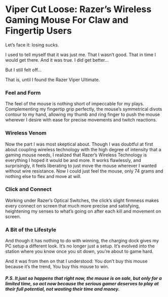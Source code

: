 # Viper Cut Loose: Razer’s Wireless Gaming Mouse For Claw and Fingertip Users

Let’s face it: 
losing sucks.

I used to tell myself that it was just me. 
That I wasn’t good. That in time I would get there.
And it was true. 
I did get better… 

But I still felt off…

That is, until I found the Razer Viper Ultimate.

### Feel and Form 

The feel of the mouse is nothing short of impeccable for my plays. Complementing my fingertip grip perfectly, the mouse’s symmetrical divots contour to my hand, allowing my thumb and ring finger to push the mouse wherever I desire with ease for precise movements and twitch reactions. 

### Wireless Venom

Now the part I was most skeptical about. Though I was doubtful at first about coupling wireless technology with the high degree of intensity that a gaming mouse needs, I realized that Razer’s Wireless Technology is everything I hoped it would be and more. It works flawlessly, and surprisingly, it feels liberating to just move the mouse wherever I wanted without wire resistance. Now I could just feel the mouse, only 74 grams and nothing else to flex and move at will. 

### Click and Connect

Working under Razer’s Optical Switches, the click’s slight firmness makes every connect on screen that much more precise and satisfying, heightening my senses to what’s going on after each kill and movement on screen.

### A Bit of the Lifestyle

And though it has nothing to do with winning, the charging dock gives my PC setup a different look. It’s no longer just a setup. It’s evolved into the station where you know once you sit down, you’re about to game hard. 

And it was from then on that I understood: 
You don’t buy this mouse because it’s the trend, 
You buy this mouse to win. 

##### P.S. It just so happens that right now, the mouse is on sale, but only for a limited time, so act now because the serious gamer deserves to play at their full potential, not wasting their time and money. 
 
